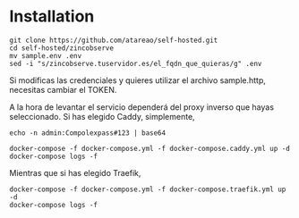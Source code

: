 # Installation

```
git clone https://github.com/atareao/self-hosted.git
cd self-hosted/zincobserve
mv sample.env .env
sed -i "s/zincobserve.tuservidor.es/el_fqdn_que_quieras/g" .env
```

Si modificas las credenciales y quieres utilizar el archivo sample.http, necesitas cambiar el TOKEN.

A la hora de levantar el servicio dependerá del proxy inverso que hayas seleccionado. Si has elegido Caddy, simplemente,


```
echo -n admin:Compolexpass#123 | base64
```

```
docker-compose -f docker-compose.yml -f docker-compose.caddy.yml up -d
docker-compose logs -f
```

Mientras que si has elegido Traefik,

```
docker-compose -f docker-compose.yml -f docker-compose.traefik.yml up -d
docker-compose logs -f
```
